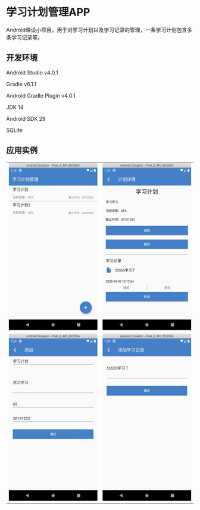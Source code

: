 学习计划管理APP
===

Android课设小项目，用于对学习计划以及学习记录的管理，一条学习计划包含多条学习记录等。

## 开发环境
Android Studio v4.0.1

Gradle v6.1.1

Android Gradle Plugin v4.0.1

JDK 14

Android SDK 29

SQLite

## 应用实例
|||
| :----: | :----: |
| <img src="docs/page_1.png" width="291px" height="450px" alt=""> | <img src="docs/page_3.png" width="291px" height="450px" alt=""> |
| <img src="docs/page_2.png" width="291px" height="450px" alt=""> | <img src="docs/page_4.png" width="291px" height="450px" alt=""> |





